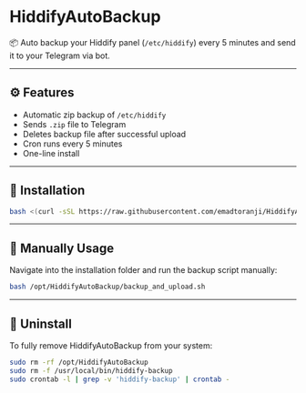 # HiddifyAutoBackup

📦 Auto backup your Hiddify panel (`/etc/hiddify`) every 5 minutes and send it to your Telegram via bot.

---

## ⚙️ Features

- Automatic zip backup of `/etc/hiddify`
- Sends `.zip` file to Telegram
- Deletes backup file after successful upload
- Cron runs every 5 minutes
- One-line install

---

## 🚀 Installation

```bash
bash <(curl -sSL https://raw.githubusercontent.com/emadtoranji/HiddifyAutoBackup/main/install.sh)
```

---

## 📍 Manually Usage

Navigate into the installation folder and run the backup script manually:

```bash
bash /opt/HiddifyAutoBackup/backup_and_upload.sh
```

---

## 🧹 Uninstall

To fully remove HiddifyAutoBackup from your system:

```bash
sudo rm -rf /opt/HiddifyAutoBackup
sudo rm -f /usr/local/bin/hiddify-backup
sudo crontab -l | grep -v 'hiddify-backup' | crontab -
